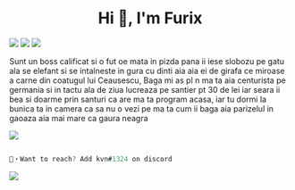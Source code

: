 <h1 align="center">Hi 👋, I'm Furix</h1>
<img src="https://media.discordapp.net/attachments/750576681281912873/919577111264641073/image0-11.gif">

<img src="https://media.discordapp.net/attachments/736335636394541076/947519615070773258/8.gif">

<img src="https://media.discordapp.net/attachments/750576681281912873/919577111264641073/image0-11.gif">


Sunt un boss calificat si o fut oe mata in pizda pana ii iese slobozu pe gatu ala se elefant si se intalneste in gura cu dinti aia aia ei de girafa ce miroase a carne din coatugul lui Ceausescu, Baga mi as pl n ma ta aia centurista pe germania si in tactu ala de ziua lucreaza pe santier pt 30 de lei iar seara ii bea si doarme prin santuri ca are ma ta program acasa, iar tu dormi la bunica ta in camera ca sa nu o vezi pe ma ta cum ii baga aia parizelul in gaoaza aia mai mare ca gaura neagra 

<img src="https://media.discordapp.net/attachments/750576681281912873/919577111264641073/image0-11.gif">

```go

📩・Want to reach? Add kvn#1324 on discord

```

<img align="center" src="https://discord.c99.nl/widget/theme-2/722485544625504368.png"/>


